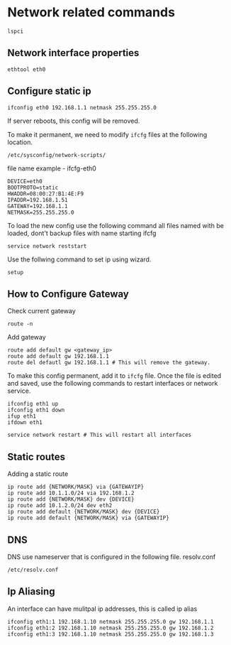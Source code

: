 # Network related commands

```
lspci
```
## Network interface properties
```
ethtool eth0
```

## Configure static ip

```
ifconfig eth0 192.168.1.1 netmask 255.255.255.0
```

If server reboots, this config will be removed.

To make it permanent, we need to modify `ifcfg` files at the following location.

```
/etc/sysconfig/network-scripts/
```

file name example - ifcfg-eth0

```
DEVICE=eth0
BOOTPROTO=static
HWADDR=08:00:27:B1:4E:F9
IPADDR=192.168.1.51
GATEWAY=192.168.1.1
NETMASK=255.255.255.0
```
To load the new config use the following command
all files named with be loaded, dont't backup files with name starting ifcfg
```
service network reststart
```
Use the follwing command to set ip using wizard.
```
setup
```
## How to Configure Gateway
Check current gateway
```
route -n
```
Add gateway
```
route add default gw <gateway_ip>
route add default gw 192.168.1.1
route del defautl gw 192.168.1.1 # This will remove the gateway.
```
To make this config permanent, add it to `ifcfg` file.
Once the file is edited and saved, use the following commands to restart interfaces or network service.
```
ifconfig eth1 up
ifconfig eth1 down
ifup eth1
ifdown eth1

service network restart # This will restart all interfaces
```
## Static routes
Adding a static route
```
ip route add {NETWORK/MASK} via {GATEWAYIP}
ip route add 10.1.1.0/24 via 192.168.1.2
ip route add {NETWORK/MASK} dev {DEVICE}
ip route add 10.1.2.0/24 dev eth2
ip route add default {NETWORK/MASK} dev {DEVICE}
ip route add default {NETWORK/MASK} via {GATEWAYIP}
```
## DNS
DNS use nameserver that is configured in the following file.
resolv.conf
```
/etc/resolv.conf
```

## Ip Aliasing
An interface can have mulitpal ip addresses, this is called ip alias
```
ifconfig eth1:1 192.168.1.10 netmask 255.255.255.0 gw 192.168.1.1
ifconfig eth1:2 192.168.1.10 netmask 255.255.255.0 gw 192.168.1.2
ifconfig eth1:3 192.168.1.10 netmask 255.255.255.0 gw 192.168.1.3
```

